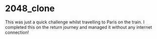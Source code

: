 # 2048_clone

This was just a quick challenge whilst travelling to Paris on the train. I completed this on the return journey and managed it without any internet connection!
